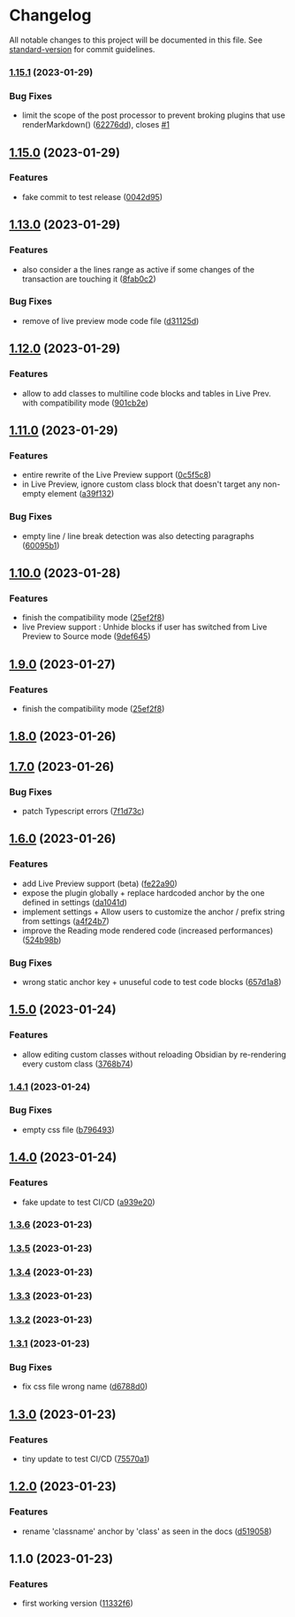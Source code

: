 # Changelog

All notable changes to this project will be documented in this file. See [standard-version](https://github.com/conventional-changelog/standard-version) for commit guidelines.

### [1.15.1](https://github.com/LilaRest/obsidian-custom-classes/compare/1.15.0...1.15.1) (2023-01-29)


### Bug Fixes

* limit the scope of the post processor to prevent broking plugins that use renderMarkdown() ([62276dd](https://github.com/LilaRest/obsidian-custom-classes/commit/62276ddc3acaf720326244b3126e4d12dd0b5ab3)), closes [#1](https://github.com/LilaRest/obsidian-custom-classes/issues/1)

## [1.15.0](https://github.com/LilaRest/obsidian-custom-classes/compare/1.14.0...1.15.0) (2023-01-29)


### Features

* fake commit to test release ([0042d95](https://github.com/LilaRest/obsidian-custom-classes/commit/0042d95028b0ffdf506110f30a01b55fed904a78))

## [1.13.0](https://github.com/LilaRest/obsidian-custom-classes/compare/1.4.0...1.13.0) (2023-01-29)


### Features

* also consider a the lines range as active if some changes of the transaction are touching it ([8fab0c2](https://github.com/LilaRest/obsidian-custom-classes/commit/8fab0c2fa7c6be777f2b91fcd84a1610877c20ca))


### Bug Fixes

* remove of live preview mode code file ([d31125d](https://github.com/LilaRest/obsidian-custom-classes/commit/d31125d20f0efb8f2dc69f80d8fad2b0b8f41fd1))

## [1.12.0](https://github.com/LilaRest/obsidian-custom-classes/compare/1.4.0...1.12.0) (2023-01-29)


### Features

* allow to add classes to multiline code blocks and tables in Live Prev. with compatibility mode ([901cb2e](https://github.com/LilaRest/obsidian-custom-classes/commit/901cb2e863214b84de2ca6c7ca89628b50e2267d))

## [1.11.0](https://github.com/LilaRest/obsidian-custom-classes/compare/1.4.0...1.11.0) (2023-01-29)


### Features

* entire rewrite of the Live Preview support ([0c5f5c8](https://github.com/LilaRest/obsidian-custom-classes/commit/0c5f5c877e308033622f82137e1ff366e95f9873))
* in Live Preview, ignore custom class block that doesn't target any non-empty element ([a39f132](https://github.com/LilaRest/obsidian-custom-classes/commit/a39f1329cff79d5b2f3c3a614068add233a58b19))


### Bug Fixes

* empty line / line break detection was also detecting paragraphs ([60095b1](https://github.com/LilaRest/obsidian-custom-classes/commit/60095b1d9a06898a744c012116240406b5401be9))

## [1.10.0](https://github.com/LilaRest/obsidian-custom-classes/compare/1.4.0...1.10.0) (2023-01-28)


### Features

* finish the compatibility mode ([25ef2f8](https://github.com/LilaRest/obsidian-custom-classes/commit/25ef2f87a0c29186fc600b2ad1f08de0913fa733))
* live Preview support : Unhide blocks if user has switched from Live Preview to Source mode ([9def645](https://github.com/LilaRest/obsidian-custom-classes/commit/9def6455ab9d71a4de80cdb61de287775ea790ab))

## [1.9.0](https://github.com/LilaRest/obsidian-custom-classes/compare/1.4.0...1.9.0) (2023-01-27)


### Features

* finish the compatibility mode ([25ef2f8](https://github.com/LilaRest/obsidian-custom-classes/commit/25ef2f87a0c29186fc600b2ad1f08de0913fa733))

## [1.8.0](https://github.com/LilaRest/obsidian-custom-classes/compare/1.4.0...1.8.0) (2023-01-26)

## [1.7.0](https://github.com/LilaRest/obsidian-custom-classes/compare/1.4.0...1.7.0) (2023-01-26)


### Bug Fixes

* patch Typescript errors ([7f1d73c](https://github.com/LilaRest/obsidian-custom-classes/commit/7f1d73c8f10ebf1c805c63995e231f8e012c4b8f))

## [1.6.0](https://github.com/LilaRest/obsidian-custom-classes/compare/1.4.0...1.6.0) (2023-01-26)


### Features

* add Live Preview support (beta) ([fe22a90](https://github.com/LilaRest/obsidian-custom-classes/commit/fe22a907ff73c81aa307752fe1624da5ada1a0a9))
* expose the plugin globally + replace hardcoded anchor by the one defined in settings ([da1041d](https://github.com/LilaRest/obsidian-custom-classes/commit/da1041dc185928e7fe983246feef93a017a7c536))
* implement settings + Allow users to customize the anchor / prefix string from settings ([a4f24b7](https://github.com/LilaRest/obsidian-custom-classes/commit/a4f24b788a580540bc5037df4bc5f36001cb43de))
* improve the Reading mode rendered code (increased performances) ([524b98b](https://github.com/LilaRest/obsidian-custom-classes/commit/524b98bb701f216a070ecbdce0d11769f89a0855))


### Bug Fixes

* wrong static anchor key + unuseful code to test code blocks ([657d1a8](https://github.com/LilaRest/obsidian-custom-classes/commit/657d1a818a05faf427f99aebc3b06eb652910dcb))

## [1.5.0](https://github.com/LilaRest/obsidian-custom-classes/compare/1.4.0...1.5.0) (2023-01-24)


### Features

* allow editing custom classes without reloading Obsidian by re-rendering every custom class ([3768b74](https://github.com/LilaRest/obsidian-custom-classes/commit/3768b7422a69746f0da4071c92957527c2c5418a))

### [1.4.1](https://github.com/LilaRest/obsidian-custom-classes/compare/1.4.0...1.4.1) (2023-01-24)


### Bug Fixes

* empty css file ([b796493](https://github.com/LilaRest/obsidian-custom-classes/commit/b796493610e9a47bb2df7deafe93f736af31b3ad))

## [1.4.0](https://github.com/LilaRest/obsidian-custom-classes/compare/1.3.6...1.4.0) (2023-01-24)


### Features

* fake update to test CI/CD ([a939e20](https://github.com/LilaRest/obsidian-custom-classes/commit/a939e20d3bcd7660b2a04589d11bc920ef4285c3))

### [1.3.6](https://github.com/LilaRest/obsidian-custom-classes/compare/1.3.5...1.3.6) (2023-01-23)

### [1.3.5](https://github.com/LilaRest/obsidian-custom-classes/compare/1.3.4...1.3.5) (2023-01-23)

### [1.3.4](https://github.com/LilaRest/obsidian-custom-classes/compare/1.3.3...1.3.4) (2023-01-23)

### [1.3.3](https://github.com/LilaRest/obsidian-custom-classes/compare/1.3.2...1.3.3) (2023-01-23)

### [1.3.2](https://github.com/LilaRest/obsidian-custom-classes/compare/1.3.1...1.3.2) (2023-01-23)

### [1.3.1](https://github.com/LilaRest/obsidian-custom-classes/compare/1.3.0...1.3.1) (2023-01-23)


### Bug Fixes

* fix css file wrong name ([d6788d0](https://github.com/LilaRest/obsidian-custom-classes/commit/d6788d0d6d9cc1ed7132775b73aad1954da699e7))

## [1.3.0](https://github.com/LilaRest/obsidian-custom-classes/compare/1.2.0...1.3.0) (2023-01-23)


### Features

* tiny update to test CI/CD ([75570a1](https://github.com/LilaRest/obsidian-custom-classes/commit/75570a16be87722d723ee5f7938bc9d28ed4416e))

## [1.2.0](https://github.com/LilaRest/obsidian-custom-classes/compare/1.1.0...1.2.0) (2023-01-23)


### Features

* rename 'classname' anchor by 'class' as seen in the docs ([d519058](https://github.com/LilaRest/obsidian-custom-classes/commit/d519058a63c6df4146d9b99c4a97562bf047d05e))

## 1.1.0 (2023-01-23)


### Features

* first working version ([11332f6](https://github.com/LilaRest/obsidian-custom-classes/commit/11332f699883825b1fab6d90259479421e8b4f05))
